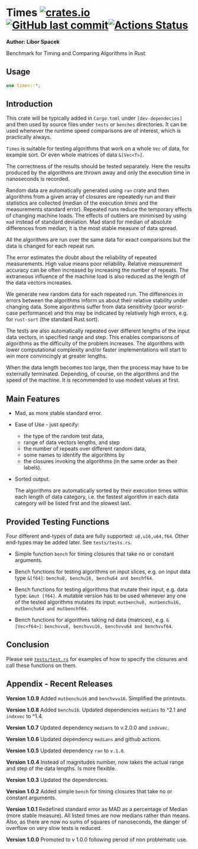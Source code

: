 # Times [<img alt="crates.io" src="https://img.shields.io/crates/v/times?logo=rust">](https://crates.io/crates/times) [<img alt="GitHub last commit" src="https://img.shields.io/github/last-commit/liborty/times/HEAD?logo=github">](https://github.com/liborty/times)[![Actions Status](https://github.com/liborty/times/workflows/test/badge.svg)](https://github.com/liborty/times/actions)

**Author: Libor Spacek**

Benchmark for Timing and Comparing Algorithms in Rust 

## Usage

```rust
use times::*;
```

## Introduction

This crate will be typically added in `Cargo.toml` under `[dev-dependecies]`  and then used by source files under `tests` or `benches` directories. It can be used whenever the runtime speed comparisons are of interest, which is practically always.

`Times` is suitable for testing algorithms that work on a whole `Vec` of data, for example sort. Or even whole matrices of data `&[Vec<T>]`.

The correctness of the results
should be tested separately. Here the results produced by the algorithms are thrown away and only the execution time in nanoseconds is recorded.

Random data are automatically generated using `ran` crate and then algorithms from a given array of closures are repeatedly run and their statistics are collected (median of the execution *times* and the measurements standard error). Repeated runs reduce the temporary effects of changing machine loads. The effects of outliers are minimised by using `mad` instead of standard deviation. Mad stand for median of absolute differences from median; it is the most stable measure of data spread.

All the algorithms are run over the same data for exact comparisons but the data is changed for each repeat run.

The error estimates the doubt about the reliability of repeated measurements. High value means poor reliability. Relative measurement accuracy can be often increased by increasing the number of repeats. The extraneous influence of the machine load is also reduced as the length of the data vectors increases.

We generate new random data for each repeated run. The differences in errors between the algorithms inform us about their relative stability under changing data. Some algorithms suffer from data sensitivity (poor worst-case performance) and this may be indicated by relatively high errors, e.g. for `rust-sort` (the standard Rust sort).

The tests are also automatically repeated over different lengths of the input data vectors, in specified range and step. This enables comparisons of algorithms as the difficulty of the problem increases. The algorithms with lower computational complexity and/or faster implementations will start to win more convincingly at greater lengths.

When the data length becomes too large, then the process may have to be externally terminated. Depending, of course, on the algorithms and the speed of the machine. It is recommended to use modest values at first.

## Main Features

* Mad, as more stable standard error.

* Ease of Use - just specify:
  * the type of the random test data,
  * range of data vectors lengths, and step
  * the number of repeats over different random data,
  * some names to identify the algorithms by
  * the closures invoking the algorithms (in the same order as their labels).

* Sorted output.

    The algorithms are automatically sorted by their execution times within each length of data category, i.e. the fastest algorithm in each data category will be listed first and the slowest last.

## Provided Testing Functions

Four different and-types of data are fully supported: `u8,u16,u64,f64`. Other end-types may be added later. See `tests/tests.rs`.

* Simple function `bench` for timing closures that take no or constant arguments.

* Bench functions for testing algorithms on input slices, e.g. on input data type `&[f64]`:
`benchu8, benchu16, benchu64 and benchf64`.

* Bench functions for testing algorithms that mutate their input, e.g. data type: `&mut [f64]`.
A mutable version has to be used whenever any one of the tested algorithms mutates its input:
`mutbenchu8, mutbenchu16, mutbenchu64 and mutbenchf64`.

* Bench functions for algorithms taking nd data (matrices), e.g. `&[Vec<f64>]`: `benchvvu8, benchvvu16, benchvvu64 and benchvvf64`.

## Conclusion

Please see [`tests/test.rs`](https://github.com/liborty/times/blob/main/tests/tests.rs) for examples of how to specify the closures and call these functions on them.

## Appendix - Recent Releases

**Version 1.0.9** Added `mutbenchu16` and `benchvvu16`. Simplified the printouts.

**Version 1.0.8** Added `benchu16`. Updated dependencies `medians` to ^2.1 and `indxvec` to ^1.4.

**Version 1.0.7** Updated dependency `medians` to v.2.0.0 and `indxvec`.

**Version 1.0.6** Updated dependency `medians` and github actions.

**Version 1.0.5** Updated dependency `ran` to `v.1.0`.

**Version 1.0.4** Instead of magnitudes number, now takes the actual range and step of the data lengths. Is more flexible.

**Version 1.0.3** Updated the dependencies.

**Version 1.0.2** Added simple `bench` for timing closures that take no or constant arguments.

**Version 1.0.1** Redefined standard error as MAD as a percentage of Median (more stable measure). All listed times are now medians rather than means. Also, as there are now no sums of squares of nanoseconds, the danger of overflow on very slow tests is reduced.

**Version 1.0.0** Promoted to v 1.0.0 following period of non problematic use.
